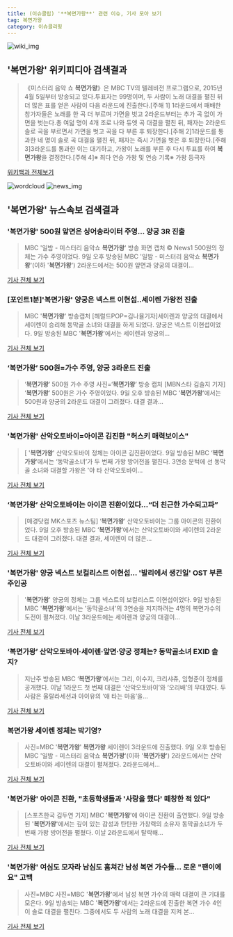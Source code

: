 ```yaml
---
title: (이슈클립) '**복면가왕**' 관련 이슈, 기사 모아 보기
tag: 복면가왕
category: 이슈클리핑
---
```

![wiki_img](https://user-images.githubusercontent.com/42597476/44503234-41136a80-a6d0-11e8-9071-6fc6418eafe4.png)
## **'**복면가왕**'** 위키피디아 검색결과
>《미스터리 음악 쇼 **복면가왕**》은 MBC TV의 텔레비전 프로그램으로, 2015년 4월 5일부터 방송되고 있다.투표자는 99명이며, 두 사람이 노래 대결을 펼친 뒤 더 많은 표를 얻은 사람이 다음 라운드에 진출한다.[주해 1] 1라운드에서 패배한 참가자들은 노래를 한 곡 더 부르며 가면을 벗고 2라운드부터는 추가 곡 없이 가면을 벗는다.총 여덟 명이 4개 조로 나와 듀엣 곡 대결을 펼친 뒤, 패자는 2라운드 솔로 곡을 부르면서 가면을 벗고 곡을 다 부른 후 퇴장한다.[주해 2]1라운드를 통과한 네 명이 솔로 곡 대결을 펼친 뒤, 패자는 즉시 가면을 벗은 후 퇴장한다.[주해 3]3라운드를 통과한 이는 대기하고, 가왕이 노래를 부른 후 다시 투표를 하여 **복면가왕**을 결정한다.[주해 4]※ 최다 연승 가왕 및 연승 기록※ 가왕 등극자

<a href="https://ko.wikipedia.org/wiki/복면가왕" target="_blank">위키백과 전체보기</a>

![wordcloud](https://s3.ap-northeast-2.amazonaws.com/lyrics101-wordcloud/2018-09-09-1536485759.png)
![news_img](https://user-images.githubusercontent.com/42597476/44507050-1206f400-a6e4-11e8-8d98-7ffbfebb353f.png)
## **'**복면가왕**'** 뉴스속보 검색결과
### '**복면가왕**' 500원 앞면은 싱어송라이터 주영… 양궁 3R 진출

>MBC '일밤 - 미스터리 음악쇼 **복면가왕**' 방송 화면 캡처 © News1 500원의 정체는 가수 주영이었다. 9일 오후 방송된 MBC '일밤 - 미스터리 음악쇼 **복면가왕**'(이하 '**복면가왕**') 2라운드에서는 500원 앞면과 양궁의 대결이...

<a href="http://news1.kr/articles/?3421535" target="_blank">기사 전체 보기</a>

### [포인트1분]'**복면가왕**' 양궁은 넥스트 이현섭..세이렌 가왕전 진출

>MBC '**복면가왕**' 방송캡처 [헤럴드POP=김나율기자]세이렌과 양궁의 대결에서 세이렌이 승리해 동막골 소녀와 대결을 하게 되었다. 양궁은 넥스트 이현섭이었다. 9일 방송된 MBC '**복면가왕**'에서는 세이렌과 양궁의...

<a href="http://biz.heraldcorp.com/view.php?ud=201809091641240068598_1" target="_blank">기사 전체 보기</a>

### ‘**복면가왕**’ 500원=가수 주영, 양궁 3라운드 진출

>‘**복면가왕**’ 500원 가수 주영 사진=‘**복면가왕**’ 방송 캡처 [MBN스타 김솔지 기자] ‘**복면가왕**’ 500원은 가수 주영이었다. 9일 오후 방송된 MBC ‘**복면가왕**’에서는 500원과 양궁의 2라운드 대결이 그려졌다. 대결 결과...

<a href="http://star.mbn.co.kr/view.php?year=2018&no=568139&refer=portal" target="_blank">기사 전체 보기</a>

### '**복면가왕**' 산악오토바이=아이콘 김진환 "허스키 매력보이스"

>[ '**복면가왕**' 산악오토바이 정체는 아이콘 김진환이었다. 9일 방송된 MBC ‘**복면가왕**’에서는 ‘동막골소녀’가 두 번째 가왕 방어전을 펼친다. 3연승 문턱에 선 동막골 소녀와 대결할 가왕은 '야 타 산악오토바이...

<a href="http://isplus.live.joins.com/news/article/aid.asp?aid=22546962" target="_blank">기사 전체 보기</a>

### ‘**복면가왕**’ 산악오토바이는 아이콘 진환이었다…“더 친근한 가수되고파”

>[매경닷컴 MK스포츠 뉴스팀] ‘**복면가왕**’ 산악오토바이는 그룹 아이콘의 진환이었다. 9일 오후 방송된 MBC ‘**복면가왕**’에서는 산악오토바이와 세이렌의 2라운드 대결이 그려졌다. 대결 결과, 세이렌이 더 많은...

<a href="http://sports.mk.co.kr/view.php?year=2018&no=568137" target="_blank">기사 전체 보기</a>

### '**복면가왕**' 양궁 넥스트 보컬리스트 이현섭… '발리에서 생긴일' OST 부른 주인공

>'**복면가왕**' 양궁의 정체는 그룹 넥스트의 보컬리스트 이현섭이었다. 9일 방송된 MBC '**복면가왕**'에서는 '동막골소녀'의 3연승을 저지하려는 4명의 복면가수의 도전이 펼쳐졌다. 이날 3라운드에는 세이렌과 양궁의 대결이...

<a href="http://news20.busan.com/controller/newsController.jsp?newsId=20180909000063" target="_blank">기사 전체 보기</a>

### ‘**복면가왕**’ 산악오토바이·세이렌·앞면·양궁 정체는? 동막골소녀 EXID 솔지?

>지난주 방송된 MBC ‘**복면가왕**’에서는 그리, 이수지, 크리샤츄, 임형준이 정체를 공개했다. 이날 1라운드 첫 번째 대결은 ‘산악오토바이’와 ‘오리배’의 무대였다. 두 사람은 울랄라세션과 아이유의 ‘애 타는 마음’을...

<a href="http://www.kookje.co.kr/news2011/asp/newsbody.asp?code=0500&key=20180909.99099002900" target="_blank">기사 전체 보기</a>

### **복면가왕** 세이렌 정체는 박기영?

>사진=MBC '**복면가왕**' **복면가왕** 세이렌이 3라운드에 진출했다. 9일 오후 방송된 MBC '일밤 - 미스터리 음악쇼 **복면가왕**'(이하 '**복면가왕**') 2라운드에서는 산악오토바이와 세이렌의 대결이 펼쳐졌다. 2라운드에서...

<a href="http://www.nextdaily.co.kr/news/article.html?id=20180909800035" target="_blank">기사 전체 보기</a>

### '**복면가왕**' 아이콘 진환, "초등학생들과 '사랑을 했다' 떼창한 적 있다"

>[스포츠한국 김두연 기자] MBC '**복면가왕**'에 아이콘 진환이 출연했다. 9일 방송된 '**복면가왕**'에서는 깊이 있는 감성과 탄탄한 가창력의 소유자 동막골소녀가 두 번째 가왕 방어전을 펼쳤다. 이날 2라운드에서 탈락해...

<a href="http://sports.hankooki.com/lpage/entv/201809/sp20180909172629136660.htm" target="_blank">기사 전체 보기</a>

### '**복면가왕**' 여심도 모자라 남심도 훔쳐간 남성 복면 가수들… 로운 "팬이에요" 고백

>사진=MBC 사진=MBC '**복면가왕**'에서 남성 복면 가수의 매력 대결이 큰 기대를 모은다. 9일 방송되는 MBC '**복면가왕**'에서는 2라운드에 진출한 복면 가수 4인이 솔로 대결을 펼친다. 그중에서도 두 사람의 노래 대결을 지켜 본...

<a href="http://www.joongboo.com/news/articleView.html?idxno=1285273" target="_blank">기사 전체 보기</a>


